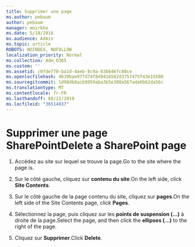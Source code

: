 ```yaml
---
title: Supprimer une page
ms.author: pebaum
author: pebaum
manager: mnirkhe
ms.date: 5/18/2018
ms.audience: Admin
ms.topic: article
ROBOTS: NOINDEX, NOFOLLOW
localization_priority: Normal
ms.collection: Adm_O365
ms.custom: ''
ms.assetid: c0fde770-ba1d-4aeb-8c9a-83b646fc80ce
ms.openlocfilehash: 4639bae977d74f8d9416582d3757475f43e15500
ms.sourcegitcommit: 1d98db8acb9959aba3b5e308a567ade6b62da56c
ms.translationtype: MT
ms.contentlocale: fr-FR
ms.lasthandoff: 08/22/2019
ms.locfileid: "36514037"
---
```

# <a name="delete-a-sharepoint-page"></a><span data-ttu-id="afe62-102">Supprimer une page SharePoint</span><span class="sxs-lookup"><span data-stu-id="afe62-102">Delete a SharePoint page</span></span>

1. <span data-ttu-id="afe62-103">Accédez au site sur lequel se trouve la page.</span><span class="sxs-lookup"><span data-stu-id="afe62-103">Go to the site where the page is.</span></span>
    
2. <span data-ttu-id="afe62-104">Sur le côté gauche, cliquez sur **contenu du site**.</span><span class="sxs-lookup"><span data-stu-id="afe62-104">On the left side, click **Site Contents**.</span></span> 
    
3. <span data-ttu-id="afe62-105">Sur le côté gauche de la page contenu du site, cliquez sur **pages**.</span><span class="sxs-lookup"><span data-stu-id="afe62-105">On the left side of the Site Contents page, click **Pages**.</span></span> 
    
4. <span data-ttu-id="afe62-106">Sélectionnez la page, puis cliquez sur les **points de suspension (...)** à droite de la page.</span><span class="sxs-lookup"><span data-stu-id="afe62-106">Select the page, and then click the **ellipses (...)** to the right of the page.</span></span> 
    
5. <span data-ttu-id="afe62-107">Cliquez sur **Supprimer**.</span><span class="sxs-lookup"><span data-stu-id="afe62-107">Click **Delete**.</span></span> 
    

